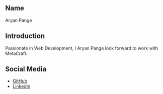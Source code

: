 ## Name
Aryan Pange

## Introduction
Passionate in Web Development, I Aryan Pange look forward to work with MetaCraft.

## Social Media
- [GitHub](https://github.com/aryanpange)
- [LinkedIn](https://www.linkedin.com/in/aryan-pange-a11376247/)